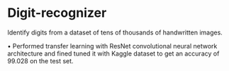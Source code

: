 # Digit-recognizer
Identify digits from a dataset of tens of thousands of handwritten images.

• Performed transfer learning with ResNet convolutional neural network architecture and fined tuned it with Kaggle dataset to get an accuracy of 99.028 on the test set.
